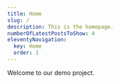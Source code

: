 ```yaml
---
title: Home
slug: /
description: This is the homepage.
numberOfLatestPostsToShow: 4
eleventyNavigation:
  key: Home
  order: 1
---
```

Welcome to our demo project.
